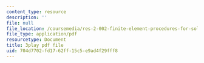 ```yaml
---
content_type: resource
description: ''
file: null
file_location: /coursemedia/res-2-002-finite-element-procedures-for-solids-and-structures-spring-2010/704d7702fd1762ff15c5e9ad4f29fff8_BekDicq9MdM.pdf
file_type: application/pdf
resourcetype: Document
title: 3play pdf file
uid: 704d7702-fd17-62ff-15c5-e9ad4f29fff8
---
```

